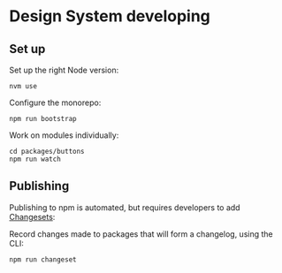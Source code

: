 # Design System developing 

## Set up 

Set up the right Node version: 

    nvm use

Configure the monorepo: 

    npm run bootstrap 
    
Work on modules individually: 

    cd packages/buttons
    npm run watch 

## Publishing

Publishing to npm is automated, but requires developers to add [Changesets](https://github.com/atlassian/changesets):   

Record changes made to packages that will form a changelog, using the  CLI: 

    npm run changeset
